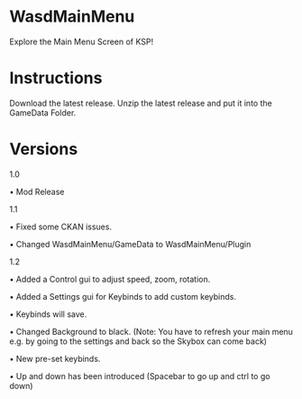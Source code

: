 # WasdMainMenu
Explore the Main Menu Screen of KSP!

# Instructions
Download the latest release.
Unzip the latest release and put it into the GameData Folder.

# Versions
1.0 

• Mod Release

1.1

• Fixed some CKAN issues.

• Changed WasdMainMenu/GameData to WasdMainMenu/Plugin

1.2

• Added a Control gui to adjust speed, zoom, rotation.

• Added a Settings gui for Keybinds to add custom keybinds.

• Keybinds will save.

• Changed Background to black. (Note: You have to refresh your main menu e.g. by going to the settings and back so the Skybox can come back)

• New pre-set keybinds.

• Up and down has been introduced (Spacebar to go up and ctrl to go down)


